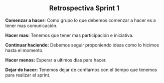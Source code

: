 <h2 align="center"> Retrospectiva Sprint 1 </h2>
<p><strong>Comenzar a hacer:</strong> Como grupo lo que debemos comenzar a hacer es a tener mas comunicación.</p>
<p><strong>Hacer mas:</strong> Tenemos que tener mas participación e iniciativa.</p>
<p><strong>Continuar haciendo:</strong> Debemos seguir proponiendo ideas como lo hicimos hasta el momento.</p>
<p><strong>Hacer menos:</strong> Esperar a ultimos dias para hacer.</p>
<p><strong>Dejar de hacer:</strong> Tenemos dejar de confiarnos con el tiempo que tenemos para realizar el sprint.</p>
